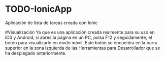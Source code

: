 # TODO-IonicApp
Aplicación de lista de tareas creada con Ionic

#Visualización
Ya que es una aplicación creada realmente para su uso en iOS y Android, si abres la página en un PC, pulsa F12 y seguidamente,
el botón para visualizarlo en modo móvil. Este botón se encuentra en la barra superior en la zona izquierda de las Herramientas
para Desarrollador que se ha desplegado anteriormente.
